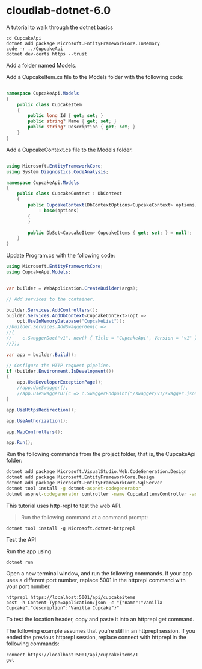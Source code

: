 # cloudlab-dotnet-6.0
A tutorial to walk through the dotnet basics

```dotnet new webapi -o CupcakeApi
cd CupcakeApi
dotnet add package Microsoft.EntityFrameworkCore.InMemory
code -r ../CupcakeApi
dotnet dev-certs https --trust
```

Add a folder named Models.

Add a CupcakeItem.cs file to the Models folder with the following code:

```csharp

namespace CupcakeApi.Models
{
    public class CupcakeItem
    {
        public long Id { get; set; }
        public string? Name { get; set; }
        public string? Description { get; set; }
    }
}

```
Add a CupcakeContext.cs file to the Models folder.

```csharp

using Microsoft.EntityFrameworkCore;
using System.Diagnostics.CodeAnalysis;

namespace CupcakeApi.Models
{
    public class CupcakeContext : DbContext
    {
        public CupcakeContext(DbContextOptions<CupcakeContext> options)
            : base(options)
        {
        }

        public DbSet<CupcakeItem> CupcakeItems { get; set; } = null!;
    }
}

```


Update Program.cs with the following code:

```csharp
using Microsoft.EntityFrameworkCore;
using CupcakeApi.Models;


var builder = WebApplication.CreateBuilder(args);

// Add services to the container.

builder.Services.AddControllers();
builder.Services.AddDbContext<CupcakeContext>(opt =>
    opt.UseInMemoryDatabase("CupcakeList"));
//builder.Services.AddSwaggerGen(c =>
//{
//    c.SwaggerDoc("v1", new() { Title = "CupcakeApi", Version = "v1" });
//});

var app = builder.Build();

// Configure the HTTP request pipeline.
if (builder.Environment.IsDevelopment())
{
    app.UseDeveloperExceptionPage();
    //app.UseSwagger();
    //app.UseSwaggerUI(c => c.SwaggerEndpoint("/swagger/v1/swagger.json", "CupcakeApi v1"));
}

app.UseHttpsRedirection();

app.UseAuthorization();

app.MapControllers();

app.Run();
```

Run the following commands from the project folder, that is, the CupcakeApi folder:

```cmd
dotnet add package Microsoft.VisualStudio.Web.CodeGeneration.Design
dotnet add package Microsoft.EntityFrameworkCore.Design
dotnet add package Microsoft.EntityFrameworkCore.SqlServer
dotnet tool install -g dotnet-aspnet-codegenerator
dotnet aspnet-codegenerator controller -name CupcakeItemsController -async -api -m CupcakeItem -dc CupcakeContext -outDir Controllers
```

This tutorial uses http-repl to test the web API.

>Run the following command at a command prompt:

```
dotnet tool install -g Microsoft.dotnet-httprepl
```

Test the API

Run the app using
```
dotnet run
```

Open a new terminal window, and run the following commands. If your app uses a different port number, replace 5001 in the httprepl command with your port number.

```
httprepl https://localhost:5001/api/cupcakeitems
post -h Content-Type=application/json -c "{"name":"Vanilla Cupcake","description":"Vanilla Cupcake"}"
```

To test the location header, copy and paste it into an httprepl get command.

The following example assumes that you're still in an httprepl session. If you ended the previous httprepl session, replace connect with httprepl in the following commands:

```
connect https://localhost:5001/api/cupcakeitems/1
get
```